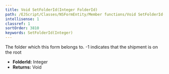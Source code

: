 ```yaml
---
title: Void SetFolderId(Integer FolderId)
path: /EJScript/Classes/NSFormEntity/Member functions/Void SetFolderId(Integer p_0)
intellisense: 1
classref: 1
sortOrder: 3810
keywords: SetFolderId(Integer)
---
```



The folder which this form belongs to. -1 indicates that the shipment is on the root



* **FolderId:** Integer
* **Returns:** Void


